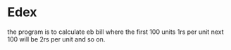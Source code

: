 # Edex
the program is to calculate eb bill
where the first 100 units 1rs per unit
next 100 will be 2rs per unit and so on.
